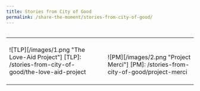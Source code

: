 ```yaml
---
title: Stories from City of Good 
permalink: /share-the-moment/stories-from-city-of-good/
---
```


<table class="table-v">

<table style="width:100%">
    
<tr>
    <td>
      <br> 
      ![TLP][/images/1.png "The Love-Aid Project"]
      [TLP]: /stories-from-city-of-good/the-love-aid-project
      <br>
      <br> 
    </td>
    <td>
      <br>      
      ![PM][/images/2.png "Project Merci"]
      [PM]: /stories-from-city-of-good/project-merci
   

<!--<table class="table-v">

<table style="width:100%">
    
<tr>
    <td>
      <br>  
      <p><a href="url: /share-the-moment/stories-from-city-of-good/the-love-aid-project" target="popup"><img src="https://github.com/isomerpages/ura-mbsc2021/blob/staging/images/1.png?raw=true" alt="Image of The Love-Aid Project"></a></p>
      <br>
      <br> 
    </td>
    <td>
      <br>
      <p><a href="https://github.com/isomerpages/ura-mbsc2021/blob/staging/images/6.png?raw=true" target="popup"><img src="https://github.com/isomerpages/ura-mbsc2021/blob/staging/images/2.png?raw=true" alt="Image of Project Merci"></a></p>
      <br>
      <br>    
<tr>
    <td>
      <br>
      <p><a href="https://github.com/isomerpages/ura-mbsc2021/blob/staging/images/7.png?raw=true" target="popup"><img src="https://github.com/isomerpages/ura-mbsc2021/blob/staging/images/3.png?raw=true" alt="Image of Patralekha Dasgupta"></a></p>
      <br>
      <br> 
    </td>
    <td>
      <br>
      <p><a href="https://github.com/isomerpages/ura-mbsc2021/blob/staging/images/8.png?raw=true" target="popup"><img src="https://github.com/isomerpages/ura-mbsc2021/blob/staging/images/4.png?raw=true" alt="Image of Yvonne Zee"></a></p>
      <br>
      <br>-->
